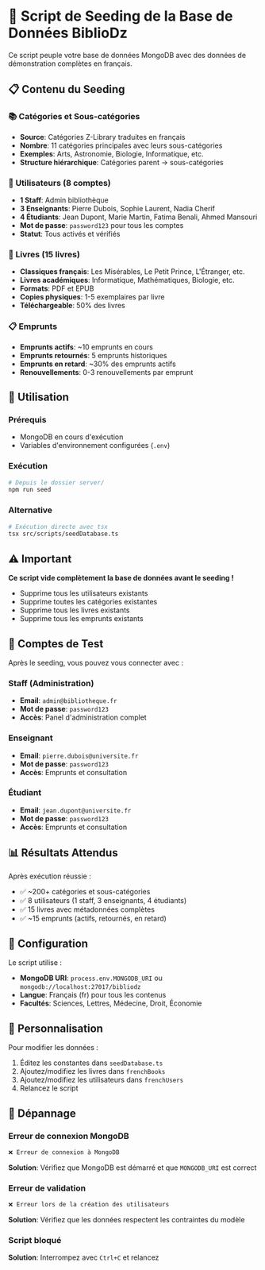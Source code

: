 # 🌱 Script de Seeding de la Base de Données BiblioDz

Ce script peuple votre base de données MongoDB avec des données de démonstration complètes en français.

## 📋 Contenu du Seeding

### 📚 Catégories et Sous-catégories
- **Source**: Catégories Z-Library traduites en français
- **Nombre**: 11 catégories principales avec leurs sous-catégories
- **Exemples**: Arts, Astronomie, Biologie, Informatique, etc.
- **Structure hiérarchique**: Catégories parent → sous-catégories

### 👥 Utilisateurs (8 comptes)
- **1 Staff**: Admin bibliothèque
- **3 Enseignants**: Pierre Dubois, Sophie Laurent, Nadia Cherif  
- **4 Étudiants**: Jean Dupont, Marie Martin, Fatima Benali, Ahmed Mansouri
- **Mot de passe**: `password123` pour tous les comptes
- **Statut**: Tous activés et vérifiés

### 📖 Livres (15 livres)
- **Classiques français**: Les Misérables, Le Petit Prince, L'Étranger, etc.
- **Livres académiques**: Informatique, Mathématiques, Biologie, etc.
- **Formats**: PDF et EPUB
- **Copies physiques**: 1-5 exemplaires par livre
- **Téléchargeable**: 50% des livres

### 📋 Emprunts
- **Emprunts actifs**: ~10 emprunts en cours
- **Emprunts retournés**: 5 emprunts historiques
- **Emprunts en retard**: ~30% des emprunts actifs
- **Renouvellements**: 0-3 renouvellements par emprunt

## 🚀 Utilisation

### Prérequis
- MongoDB en cours d'exécution
- Variables d'environnement configurées (`.env`)

### Exécution
```bash
# Depuis le dossier server/
npm run seed
```

### Alternative
```bash
# Exécution directe avec tsx
tsx src/scripts/seedDatabase.ts
```

## ⚠️ Important

**Ce script vide complètement la base de données avant le seeding !**

- Supprime tous les utilisateurs existants
- Supprime toutes les catégories existantes  
- Supprime tous les livres existants
- Supprime tous les emprunts existants

## 🔑 Comptes de Test

Après le seeding, vous pouvez vous connecter avec :

### Staff (Administration)
- **Email**: `admin@bibliotheque.fr`
- **Mot de passe**: `password123`
- **Accès**: Panel d'administration complet

### Enseignant
- **Email**: `pierre.dubois@universite.fr`
- **Mot de passe**: `password123`
- **Accès**: Emprunts et consultation

### Étudiant
- **Email**: `jean.dupont@universite.fr`
- **Mot de passe**: `password123`
- **Accès**: Emprunts et consultation

## 📊 Résultats Attendus

Après exécution réussie :
- ✅ ~200+ catégories et sous-catégories
- ✅ 8 utilisateurs (1 staff, 3 enseignants, 4 étudiants)
- ✅ 15 livres avec métadonnées complètes
- ✅ ~15 emprunts (actifs, retournés, en retard)

## 🔧 Configuration

Le script utilise :
- **MongoDB URI**: `process.env.MONGODB_URI` ou `mongodb://localhost:27017/bibliodz`
- **Langue**: Français (fr) pour tous les contenus
- **Facultés**: Sciences, Lettres, Médecine, Droit, Économie

## 📝 Personnalisation

Pour modifier les données :
1. Éditez les constantes dans `seedDatabase.ts`
2. Ajoutez/modifiez les livres dans `frenchBooks`
3. Ajoutez/modifiez les utilisateurs dans `frenchUsers`
4. Relancez le script

## 🐛 Dépannage

### Erreur de connexion MongoDB
```bash
❌ Erreur de connexion à MongoDB
```
**Solution**: Vérifiez que MongoDB est démarré et que `MONGODB_URI` est correct

### Erreur de validation
```bash
❌ Erreur lors de la création des utilisateurs
```
**Solution**: Vérifiez que les données respectent les contraintes du modèle

### Script bloqué
**Solution**: Interrompez avec `Ctrl+C` et relancez
